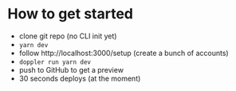 # How to get started

- clone git repo (no CLI init yet)
- `yarn dev`
- follow http://localhost:3000/setup (create a bunch of accounts)
- `doppler run yarn dev`
- push to GitHub to get a preview
- 30 seconds deploys (at the moment)
